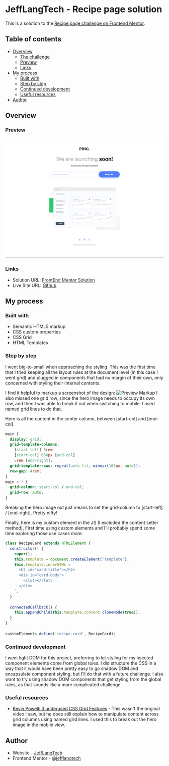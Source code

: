 # JeffLangTech - Recipe page solution

This is a solution to the [Recipe page challenge on Frontend Mentor](https://www.frontendmentor.io/challenges/recipe-page-KiTsR8QQKm). 

## Table of contents

- [Overview](#overview)
  - [The challenge](#the-challenge)
  - [Preview](#preview)
  - [Links](#links)
- [My process](#my-process)
  - [Built with](#built-with)
  - [Step by step](#step-by-step)
  - [Continued development](#continued-development)
  - [Useful resources](#useful-resources)
- [Author](#author)

## Overview

### Preview

![Solution Preview](./preview.png)

### Links

- Solution URL: [FrontEnd Mentor Solution]()
- Live Site URL: [Github](https://jefflangtech.github.io/coming-soon-component/)

## My process

### Built with

- Semantic HTML5 markup
- CSS custom properties
- CSS Grid
- HTML Templates

### Step by step

I went big-to-small when approaching the styling. This was the first time that I tried keeping all the layout rules at the document level (in this case I went grid) and plugged in components that had no margin of their own, only concerned with styling their internal contents. 

I find it helpful to markup a screenshot of the design:
![Preview Markup](./design/desktop-preview-markup.png)
I also missed one grid row, since the hero image needs to occupy its own row, and then I was able to break it out when switching to mobile. I used named grid lines to do that.

Here is all the content in the center column, between [start-col] and [end-col].

```css
main {
  display: grid;
  grid-template-columns: 
    [start-left] 5rem 
    [start-col] 656px [end-col] 
    5rem [end-right];
  grid-template-rows: repeat(auto-fit, minmax(100px, auto));
  row-gap: 4rem;
}
main > * {
  grid-column: start-col / end-col;
  grid-row: auto;
}
```

Breaking the hero image out just means to set the grid-column to [start-left] / [end-right]. Pretty nifty!

Finally, here is my custom element in the JS (I excluded the content setter method). First time using custom elements and I'll probably spend some time exploring those use cases more.

```js
class RecipeCard extends HTMLElement {
  constructor() {
    super();
    this.template = document.createElement("template");
    this.template.innerHTML = `
      <h2 id="card-title"></h2>
      <div id="card-body">
        <slot></slot>
      </div>
    `;
  }

  connectedCallback() {
    this.appendChild(this.template.content.cloneNode(true));
  }
}

customElements.define('recipe-card', RecipeCard);
```

### Continued development

I went light DOM for this project, preferring to let styling for my injected component elements come from global rules. I did structure the CSS in a way that it would have been pretty easy to go shadow DOM and encapsulate component styling, but I'll do that with a future challenge. I also want to try using shadow DOM components that get styling from the global rules, as that sounds like a more complicated challenge.

### Useful resources

- [Kevin Powell: 3 underused CSS Grid Features](https://www.youtube.com/watch?v=ciuZJE74wBA) - This wasn't the original video I saw, but he does still explain how to manipulate content across grid columns using named grid lines. I used this to break out the hero image in the mobile view.

## Author

- Website - [JeffLangTech](https://jefflangtech.github.io/)
- Frontend Mentor - [@jefflangtech](https://www.frontendmentor.io/profile/jefflangtech)